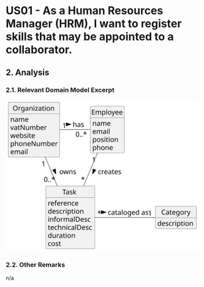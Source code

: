 # US01 - As a Human Resources Manager (HRM), I want to register skills that may be appointed to a collaborator.

## 2. Analysis

### 2.1. Relevant Domain Model Excerpt 

![Domain Model](svg/us006-domain-model.svg)

### 2.2. Other Remarks

n/a